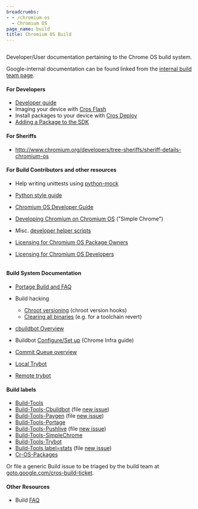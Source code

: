 ```yaml
---
breadcrumbs:
- - /chromium-os
  - Chromium OS
page_name: build
title: Chromium OS Build
---
```


<div class="two-column-container">
<div class="column">

Developer/User documentation pertaining to the Chrome OS build system.

Google-internal documentation can be found linked from the [internal build team
page](http://goto.google.com/cros-build).

#### For Developers

*   [Developer
            guide](http://www.chromium.org/chromium-os/developer-guide)
*   Imaging your device with [Cros
            Flash](/chromium-os/developer-library/reference/tools/cros-flash/)
*   Install packages to your device with [Cros
            Deploy](/chromium-os/developer-library/reference/tools/cros-deploy/)
*   [Adding a Package to the SDK](/chromium-os/build/add-sdk-package)

#### For Sheriffs

*   <http://www.chromium.org/developers/tree-sheriffs/sheriff-details-chromium-os>

#### For Build Contributors and other resources

*   Help writing unittests using [python-mock](/chromium-os/python-mock)
*   [Python style
            guide](/chromium-os/developer-library/reference/style-guides/python)
*   [Chromium OS Developer
            Guide](/chromium-os/developer-library/guides/development/developer-guide/)
*   [Developing Chromium on Chromium
            OS](/chromium-os/developer-library/guides/development/simple-chrome-workflow/)
            ("Simple Chrome")
*   Misc. [developer helper
            scripts](http://www.chromium.org/chromium-os/how-tos-and-troubleshooting/helper-scripts)

*   [Licensing for Chromium OS Package
            Owners](/chromium-os/licensing/licensing-for-chromiumos-package-owners)
*   [Licensing for Chromium OS
            Developers](/chromium-os/licensing/licensing-for-chromiumos-developers)

</div>
<div class="column">

#### Build System Documentation

*   [Portage Build and
            FAQ](/chromium-os/developer-library/guides/portage/ebuild-faq/)
*   Build hacking
    *   [Chroot versioning](/chromium-os/build/chroot_version_hooks)
                (chroot version hooks)
    *   [Clearing all
                binaries](https://sites.google.com/a/google.com/chromeos/for-team-members/build/clear_binaries)
                (e.g. for a toolchain revert)

*   [cbuildbot
            Overview](/chromium-os/developer-library/guides/development/remote-trybots/)
*   Buildbot [Configure/Set
            up](/developers/testing/chromium-build-infrastructure/getting-the-buildbot-source/configuring-your-buildbot)
            (Chrome Infra guide)
*   [Commit Queue overview](/system/errors/NodeNotFound)
*   [Local Trybot](http://www.chromium.org/chromium-os/build/local-trybot-documentation)
*   [Remote trybot](/chromium-os/developer-library/guides/development/remote-trybots/)

#### Build labels

*   [Build-Tools](https://code.google.com/p/chromium/issues/list?can=2&q=Build%3DTools+OS%3DChrome&colspec=ID+Pri+M+Iteration+ReleaseBlock+Cr+Status+Owner+Summary+OS+Modified&x=m&y=releaseblock&cells=tiles)
*   [Build-Tools-Cbuildbot](https://code.google.com/p/chromium/issues/list?can=2&q=Build%3DTools-Cbuildbot&colspec=ID+Pri+M+Iteration+ReleaseBlock+Cr+Status+Owner+Summary+OS+Modified&x=m&y=releaseblock&cells=tiles)
            (file [new issue](http://goto.google.com/cros-cbuildbot-ticket))
*   [Build-Tools-Paygen](https://code.google.com/p/chromium/issues/list?can=2&q=Build%3DTools-Paygen&colspec=ID+Pri+M+Iteration+ReleaseBlock+Cr+Status+Owner+Summary+OS+Modified&x=m&y=releaseblock&cells=tiles)
            (file [new issue](http://goto.google.com/cros-paygen-ticket))
*   [Build-Tools-Portage](https://code.google.com/p/chromium/issues/list?can=2&q=Build%3DTools-Portage&colspec=ID+Pri+M+Iteration+ReleaseBlock+Cr+Status+Owner+Summary+OS+Modified&x=m&y=releaseblock&cells=tiles)
*   [Build-Tools-Pushlive](https://code.google.com/p/chromium/issues/list?can=2&q=Build%3DTools-Pushlive&colspec=ID+Pri+M+Iteration+ReleaseBlock+Cr+Status+Owner+Summary+OS+Modified&x=m&y=releaseblock&cells=tiles)
            (file [new issue](http://goto.google.com/cros-pushlive-ticket))
*   [Build-Tools-SimpleChrome](https://code.google.com/p/chromium/issues/list?can=2&q=Build%3DTools-SimpleChrome&colspec=ID+Pri+M+Iteration+ReleaseBlock+Cr+Status+Owner+Summary+OS+Modified&x=m&y=releaseblock&cells=tiles)
*   [Build-Tools-Trybot](https://code.google.com/p/chromium/issues/list?can=2&q=Build%3DTools-Trybot&colspec=ID+Pri+M+Iteration+ReleaseBlock+Cr+Status+Owner+Summary+OS+Modified&x=m&y=releaseblock&cells=tiles)
*   [Build-Tools
            label=stats](http://goto.google.com/cros-build-stats-tickets) (file
            [new issue](http://goto.google.com/cros-build-stats-ticket))
*   [Cr-OS-Packages](https://code.google.com/p/chromium/issues/list?can=2&q=Cr%3DOS-Packages&colspec=ID+Pri+M+Iteration+ReleaseBlock+Cr+Status+Owner+Summary+OS+Modified&x=m&y=releaseblock&cells=tiles)

Or file a generic Build issue to be triaged by the build team at
[goto.google.com/cros-build-ticket](https://code.google.com/p/chromium/issues/entry?template=Build%20Infrastructure&labels=Build,OS-Chrome,Pri-2&summary=your%20words%20here).

#### Other Resources

*   Build [FAQ](/chromium-os/build/faq)

</div>
</div>
